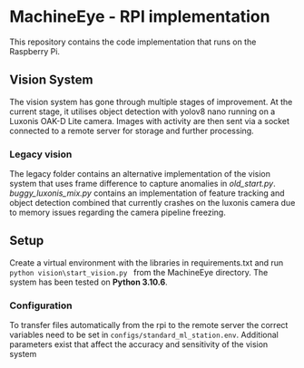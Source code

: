 # MachineEye - RPI implementation
This repository contains the code implementation that runs on the Raspberry Pi.

## Vision System
The vision system has gone through multiple stages of improvement. At the current stage, it utilises object detection with yolov8 nano running on a Luxonis OAK-D Lite camera. Images with activity are then sent via a socket connected to a remote server for storage and further processing.

### Legacy vision
The legacy folder contains an alternative implementation of the vision system that uses frame difference to capture anomalies in _old_start.py_. _buggy_luxonis_mix.py_ contains an implementation of feature tracking and object detection combined that currently crashes on the luxonis camera due to memory issues regarding the camera pipeline freezing.

## Setup
Create a virtual environment with the libraries in requirements.txt and run ```python vision\start_vision.py ``` from the MachineEye directory. The system has been tested on **Python 3.10.6**.

### Configuration
To transfer files automatically from the rpi to the remote server the correct variables need to be set in ```configs/standard_ml_station.env```. Additional parameters exist that affect the accuracy and sensitivity of the vision system
